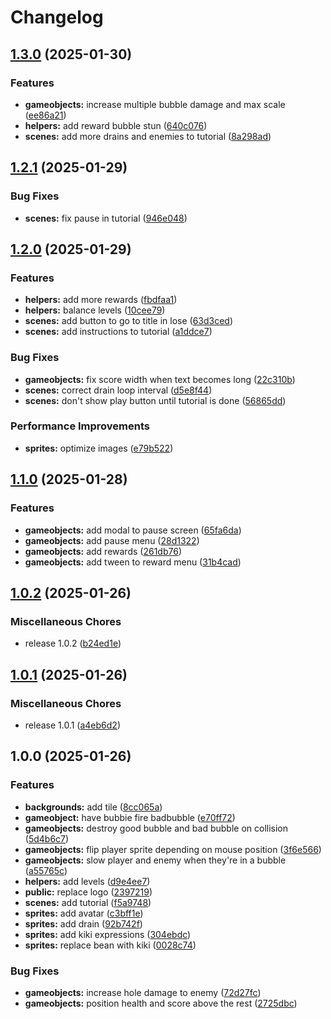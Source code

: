 # Changelog

## [1.3.0](https://github.com/remarkablegames/bubble-gun/compare/v1.2.1...v1.3.0) (2025-01-30)


### Features

* **gameobjects:** increase multiple bubble damage and max scale ([ee86a21](https://github.com/remarkablegames/bubble-gun/commit/ee86a2112cf65139a29bfe208918b91a1f5e22f6))
* **helpers:** add reward bubble stun ([640c076](https://github.com/remarkablegames/bubble-gun/commit/640c076b1633c00817303bc1269c2e5ebd98e41d))
* **scenes:** add more drains and enemies to tutorial ([8a298ad](https://github.com/remarkablegames/bubble-gun/commit/8a298ad20eaee3e991e7012f04fb1c4b3e7a15ca))

## [1.2.1](https://github.com/remarkablegames/bubble-gun/compare/v1.2.0...v1.2.1) (2025-01-29)


### Bug Fixes

* **scenes:** fix pause in tutorial ([946e048](https://github.com/remarkablegames/bubble-gun/commit/946e048ac6544115a891b0e6dbc1a0113e974ede))

## [1.2.0](https://github.com/remarkablegames/bubble-gun/compare/v1.1.0...v1.2.0) (2025-01-29)


### Features

* **helpers:** add more rewards ([fbdfaa1](https://github.com/remarkablegames/bubble-gun/commit/fbdfaa15023ab480ac2d34e5054e263a5c48bd76))
* **helpers:** balance levels ([10cee79](https://github.com/remarkablegames/bubble-gun/commit/10cee79b361dee7ee1dfbe47b9d8829e1faba35e))
* **scenes:** add button to go to title in lose ([63d3ced](https://github.com/remarkablegames/bubble-gun/commit/63d3ced43dbdfc806b3ac791ef461c4a30401146))
* **scenes:** add instructions to tutorial ([a1ddce7](https://github.com/remarkablegames/bubble-gun/commit/a1ddce70bf32c0928b86bd5e299b8d39721fb505))


### Bug Fixes

* **gameobjects:** fix score width when text becomes long ([22c310b](https://github.com/remarkablegames/bubble-gun/commit/22c310be2415787248be00cd6c93a890effebc92))
* **scenes:** correct drain loop interval ([d5e8f44](https://github.com/remarkablegames/bubble-gun/commit/d5e8f4407de2cbfe026b76e579c24713f99507cd))
* **scenes:** don't show play button until tutorial is done ([56865dd](https://github.com/remarkablegames/bubble-gun/commit/56865dd89161b79fdb97ca0760cc31d38258b213))


### Performance Improvements

* **sprites:** optimize images ([e79b522](https://github.com/remarkablegames/bubble-gun/commit/e79b522cc9adf76b7d59c72d3cdc8629d7cd560d))

## [1.1.0](https://github.com/remarkablegames/bubble-gun/compare/v1.0.2...v1.1.0) (2025-01-28)


### Features

* **gameobjects:** add modal to pause screen ([65fa6da](https://github.com/remarkablegames/bubble-gun/commit/65fa6da138b7d5cf7c6c9482d4ffed375364dbb8))
* **gameobjects:** add pause menu ([28d1322](https://github.com/remarkablegames/bubble-gun/commit/28d1322b71dcaa009c25a5588a41e69cc292169f))
* **gameobjects:** add rewards ([261db76](https://github.com/remarkablegames/bubble-gun/commit/261db76938cdacc83e436fd04314faffb043c10e))
* **gameobjects:** add tween to reward menu ([31b4cad](https://github.com/remarkablegames/bubble-gun/commit/31b4cadebdb227bf9d94acb929ea7df5a82ac0c2))

## [1.0.2](https://github.com/remarkablegames/bubble-gun/compare/v1.0.1...v1.0.2) (2025-01-26)

### Miscellaneous Chores

- release 1.0.2 ([b24ed1e](https://github.com/remarkablegames/bubble-gun/commit/b24ed1e9bc8b5c32029351e6e1d53b5a23c9be28))

## [1.0.1](https://github.com/remarkablegames/bubble-gun/compare/v1.0.0...v1.0.1) (2025-01-26)

### Miscellaneous Chores

- release 1.0.1 ([a4eb6d2](https://github.com/remarkablegames/bubble-gun/commit/a4eb6d2326f985855f4bae1d3b8443833f1b02d1))

## 1.0.0 (2025-01-26)

### Features

- **backgrounds:** add tile ([8cc065a](https://github.com/remarkablegames/bubble-gun/commit/8cc065aa47f537af7b29f0ab4b3e7910b8651ce7))
- **gameobject:** have bubbie fire badbubble ([e70ff72](https://github.com/remarkablegames/bubble-gun/commit/e70ff728ea1f2b64b80b5c117331183571e99f0e))
- **gameobjects:** destroy good bubble and bad bubble on collision ([5d4b6c7](https://github.com/remarkablegames/bubble-gun/commit/5d4b6c795406d686897b80d56f79c447333cecb1))
- **gameobjects:** flip player sprite depending on mouse position ([3f6e566](https://github.com/remarkablegames/bubble-gun/commit/3f6e566a5196b4498c5e04816dc394189ba1e820))
- **gameobjects:** slow player and enemy when they're in a bubble ([a55765c](https://github.com/remarkablegames/bubble-gun/commit/a55765c5dc7db6d366f705652b5272f19909d3ba))
- **helpers:** add levels ([d9e4ee7](https://github.com/remarkablegames/bubble-gun/commit/d9e4ee7dcac584fd97a6c8a6060c5f3b2ee1dac4))
- **public:** replace logo ([2397219](https://github.com/remarkablegames/bubble-gun/commit/2397219c5af1ab1d955ae413ea8588cc63ab2672))
- **scenes:** add tutorial ([f5a9748](https://github.com/remarkablegames/bubble-gun/commit/f5a9748be2ebe18b080fd4ed03b84420dcb13992))
- **sprites:** add avatar ([c3bff1e](https://github.com/remarkablegames/bubble-gun/commit/c3bff1eda29f2713e57a1a23c02c6f78019c504b))
- **sprites:** add drain ([92b742f](https://github.com/remarkablegames/bubble-gun/commit/92b742fd6fba798539cfd818f6992be06adca724))
- **sprites:** add kiki expressions ([304ebdc](https://github.com/remarkablegames/bubble-gun/commit/304ebdccf8bd1aa07db0b676876b3585c07d21c1))
- **sprites:** replace bean with kiki ([0028c74](https://github.com/remarkablegames/bubble-gun/commit/0028c7400033fe0da4c3dd58057810811d89781b))

### Bug Fixes

- **gameobjects:** increase hole damage to enemy ([72d27fc](https://github.com/remarkablegames/bubble-gun/commit/72d27fcd9745661aaa7a321dcaf4ae7a4de6db7f))
- **gameobjects:** position health and score above the rest ([2725dbc](https://github.com/remarkablegames/bubble-gun/commit/2725dbc948c889de3ce3e91c9d5ae60860afc0d6))
